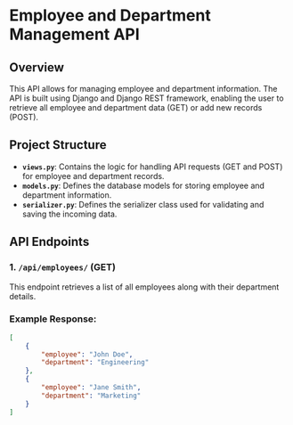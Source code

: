 # Employee and Department Management API

## Overview
This API allows for managing employee and department information. The API is built using Django and Django REST framework, enabling the user to retrieve all employee and department data (GET) or add new records (POST).

## Project Structure

- **`views.py`**: Contains the logic for handling API requests (GET and POST) for employee and department records.
- **`models.py`**: Defines the database models for storing employee and department information.
- **`serializer.py`**: Defines the serializer class used for validating and saving the incoming data.

## API Endpoints

### 1. **`/api/employees/`** (GET)
This endpoint retrieves a list of all employees along with their department details.

### Example Response:
```json
[
    {
        "employee": "John Doe",
        "department": "Engineering"
    },
    {
        "employee": "Jane Smith",
        "department": "Marketing"
    }
]
